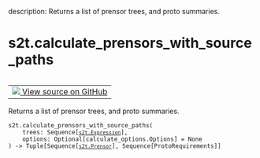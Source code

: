 description: Returns a list of prensor trees, and proto summaries.

<div itemscope itemtype="http://developers.google.com/ReferenceObject">
<meta itemprop="name" content="s2t.calculate_prensors_with_source_paths" />
<meta itemprop="path" content="Stable" />
</div>

# s2t.calculate_prensors_with_source_paths

<!-- Insert buttons and diff -->

<table class="tfo-notebook-buttons tfo-api nocontent" align="left">
<td>
  <a target="_blank" href="https://github.com/google/struct2tensor/blob/master/struct2tensor/calculate_with_source_paths.py">
    <img src="https://www.tensorflow.org/images/GitHub-Mark-32px.png" />
    View source on GitHub
  </a>
</td>
</table>



Returns a list of prensor trees, and proto summaries.

<pre class="devsite-click-to-copy prettyprint lang-py tfo-signature-link">
<code>s2t.calculate_prensors_with_source_paths(
    trees: Sequence[<a href="../s2t/Expression.md"><code>s2t.Expression</code></a>],
    options: Optional[calculate_options.Options] = None
) -> Tuple[Sequence[<a href="../s2t/Prensor.md"><code>s2t.Prensor</code></a>], Sequence[ProtoRequirements]]
</code></pre>



<!-- Placeholder for "Used in" -->
